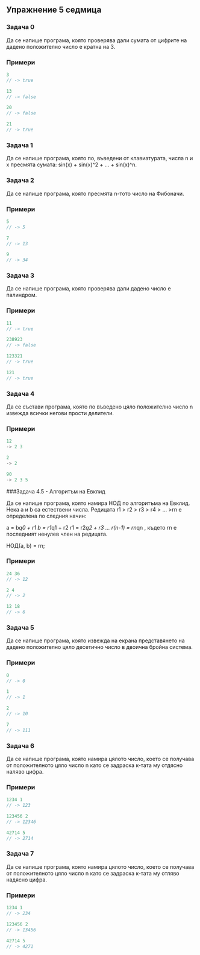## Упражнение 5 седмица ##

### Задача 0 ###

Да се напише програма, която проверява дали сумата от цифрите на дадено положително число е кратна на 3.

### Примери ###

```c++
3
// -> true

13
// -> false

20
// -> false

21
// -> true
```

### Задача 1 ###

Да се напише програма, която по, въведени от клавиатурата, числа n и x пресмята сумата: sin(x) + sin(x)^2 + ... + sin(x)^n.

### Задача 2 ###

Да се напише програма, която пресмята n-тото число на Фибоначи.


### Примери ###

```c++
5
// -> 5

7
// -> 13

9
// -> 34
```

### Задача 3 ###

Да се напише програма, която проверява дали дадено число е палиндром.

### Примери ###

```c++
11
// -> true

238923
// -> false

123321
// -> true

121
// -> true
```

### Задача 4 ###

Да се състави програма, която по въведено цяло положително число n извежда всички негови прости делители.

### Примери ###

```c++
12
-> 2 3 

2
-> 2

90
-> 2 3 5 
```

###Задача 4.5  - Алгоритъм на Евклид

Да се напише програма, която намира НОД по алгоритъма на Евклид.  Нека а и b са естествени числа. Редицата r1 > r2 > r3 > r4 > ... >rn е определена по следния начин: 

a = b*q0 + r1
b = r1*q1 + r2
r1 = r2*q2 + r3
...
r(n-1) = rn*qn , където rn е последният ненулев член на редицата. 

НОД(a, b) = rn;   

### Примери ###

```c++
24 36
// -> 12

2 4
// -> 2

12 18
// -> 6 
```

### Задача 5 ###

Да се напише програма, която извежда на екрана представянето на дадено положително цяло десетично число в двоична бройна система.

### Примери ###

```c++
0
// -> 0

1
// -> 1

2
// -> 10

7
// -> 111
```

### Задача 6 ###

Да се напише програма, която намира цялото число, което се получава от положителното цяло число n като се задраска к-тата му отдясно наляво цифра.

### Примери ###

```c++
1234 1
// -> 123

123456 2
// -> 12346

42714 5
// -> 2714
```

### Задача 7 ###

Да се напише програма, която намира цялото число, което се получава от положителното цяло число n като се задраска к-тата му отляво надясно цифра.

### Примери ###

```c++
1234 1
// -> 234

123456 2
// -> 13456

42714 5
// -> 4271
```